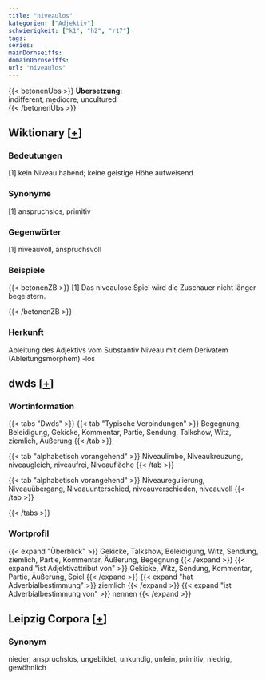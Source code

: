 ```yaml
---
title: "niveaulos"
kategorien: ["Adjektiv"]
schwierigkeit: ["k1", "h2", "r17"]
tags:
series:
mainDornseiffs:
domainDornseiffs:
url: "niveaulos"
---
```


{{< betonenÜbs >}}
**Übersetzung:**  
indifferent, mediocre, uncultured  
{{< /betonenÜbs >}}

## Wiktionary [[+](https://de.wiktionary.org/wiki/niveaulos)]

### Bedeutungen
[1] kein Niveau habend; keine geistige Höhe aufweisend  

### Synonyme
[1] anspruchslos, primitiv  

### Gegenwörter
[1] niveauvoll, anspruchsvoll  

### Beispiele
{{< betonenZB >}}
[1] Das niveaulose Spiel wird die Zuschauer nicht länger begeistern.  

{{< /betonenZB >}}
### Herkunft
Ableitung des Adjektivs vom Substantiv Niveau mit dem Derivatem (Ableitungsmorphem) -los  



## dwds [[+](https://www.dwds.de/wb/niveaulos)]

### Wortinformation
{{< tabs "Dwds" >}}
{{< tab "Typische Verbindungen" >}}
Begegnung, Beleidigung, Gekicke, Kommentar, Partie, Sendung, Talkshow, Witz, ziemlich, Äußerung
{{< /tab >}}

{{< tab "alphabetisch vorangehend" >}}
Niveaulimbo, Niveaukreuzung, niveaugleich, niveaufrei, Niveaufläche
{{< /tab >}}

{{< tab "alphabetisch vorangehend" >}}
Niveauregulierung, Niveauübergang, Niveauunterschied, niveauverschieden, niveauvoll
{{< /tab >}}

{{< /tabs >}}

### Wortprofil
{{< expand "Überblick" >}} Gekicke, Talkshow, Beleidigung, Witz, Sendung, ziemlich, Partie, Kommentar, Äußerung, Begegnung {{< /expand >}}
{{< expand "ist Adjektivattribut von" >}} Gekicke, Witz, Sendung, Kommentar, Partie, Äußerung, Spiel {{< /expand >}}
{{< expand "hat Adverbialbestimmung" >}} ziemlich {{< /expand >}}
{{< expand "ist Adverbialbestimmung von" >}} nennen {{< /expand >}}

## Leipzig Corpora [[+](https://corpora.uni-leipzig.de/en/res?word=niveaulos&corpusId=deu_newscrawl-public_2018)]


### Synonym
nieder, anspruchslos, ungebildet, unkundig, unfein, primitiv, niedrig, gewöhnlich

